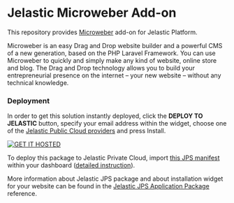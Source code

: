 # Jelastic Microweber Add-on

This repository provides [Microweber](http://www.microweber.org/) add-on for Jelastic Platform.

Microweber is an easy Drag and Drop website builder and a powerful CMS of a new generation, based on the PHP Laravel Framework. You can use Microweber to quickly and simply make any kind of website, online store and blog. The Drag and Drop technology allows you to build your entrepreneurial presence on the internet – your new website – without any technical knowledge.

 

### Deployment

In order to get this solution instantly deployed, click the **DEPLOY TO JELASTIC** button, specify your email address within the widget, choose one of the [Jelastic Public Cloud providers](https://jelastic.cloud) and press Install.

[![GET IT HOSTED](https://raw.githubusercontent.com/jelastic-jps/jpswiki/master/images/getithosted.png)](https://jelastic.com/install-application/?manifest=https://raw.githubusercontent.com/microweber-dev/microweber-jelastic-jps/main/manifest.jps)

To deploy this package to Jelastic Private Cloud, import [this JPS manifest](manifest.jps) within your dashboard ([detailed instruction](https://docs.jelastic.com/environment-export-import#import)).

More information about Jelastic JPS package and about installation widget for your website can be found in the [Jelastic JPS Application Package](https://github.com/jelastic-jps/jpswiki/wiki/Jelastic-JPS-Application-Package) reference.